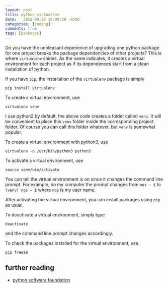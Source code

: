 ```yaml
---
layout: post
title: python virtualenv
date:   2016-09-23 10:00:08 -0500
categories: [coding]
comments: true
tags: [packages]
---
```


Do you have the unpleasant experience of upgrading one python package 
for one project breaks the package dependencies of other projects? This is where `virtualenv` shines.
As the name indicates, it creates a virtual environment for each project as if its dependences
start from a clean installation of python.

If you have `pip`, the installation of the `virtualenv` package is simply

```shell
pip install virtualenv
```
To create a virtual environment, use

```shell
virtualenv venv
```
I use python2 by default, the above code creates a folder called `venv`. 
It will be convenient to place this `venv` folder inside the corresponding project folder.
Of course you can call this folder whatever, but `venv` is somewhat popular.

To create a virtual environment with python3, use

```shell
virtualenv -p /usr/bin/python3 python3
```

To activate a virtual environment, use

```shell
source venv/bin/activate
```

You can tell the virtual environment is on since it changes the command line prompt.
For example, on my computer the prompt changes from `nos ~ $` to `(venv) nos ~ $` where `nos` is my user name.

After activating the virtual environment, you can install packages using `pip` as usual. 

To deactivate a virtual environment, simply type

```shell
deactivate
```

and the command line prompt changes accordingly.

To check the packages installed for the virtual environment, use

```shell
pip freeze
```

## further reading

* [python software foundation](https://packaging.python.org/installing/)
